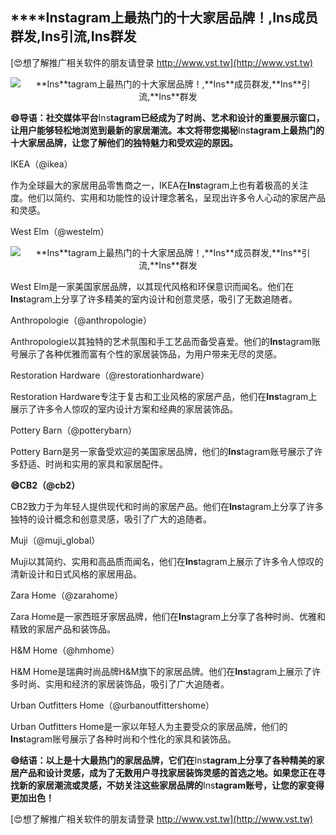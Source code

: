 ## ****Ins**tagram上最热门的十大家居品牌！,**Ins**成员群发,**Ins**引流,**Ins**群发**

[😍想了解推广相关软件的朋友请登录 http://www.vst.tw](http://www.vst.tw)

 <center><img src="https://vst.tw/MP4/tuiguang/png/8.png" alt="**Ins**tagram上最热门的十大家居品牌！,**Ins**成员群发,**Ins**引流,**Ins**群发"></center>

**😄导语：社交媒体平台**Ins**tagram已经成为了时尚、艺术和设计的重要展示窗口，让用户能够轻松地浏览到最新的家居潮流。本文将带您揭秘**Ins**tagram上最热门的十大家居品牌，让您了解他们的独特魅力和受欢迎的原因。**

IKEA（@ikea）

作为全球最大的家居用品零售商之一，IKEA在**Ins**tagram上也有着极高的关注度。他们以简约、实用和功能性的设计理念著名，呈现出许多令人心动的家居产品和灵感。

West Elm（@westelm）

 <center><img src="https://vst.tw/MP4/tuiguang/png/4.png" alt="**Ins**tagram上最热门的十大家居品牌！,**Ins**成员群发,**Ins**引流,**Ins**群发"></center>

West Elm是一家美国家居品牌，以其现代风格和环保意识而闻名。他们在**Ins**tagram上分享了许多精美的室内设计和创意灵感，吸引了无数追随者。

Anthropologie（@anthropologie）

Anthropologie以其独特的艺术氛围和手工艺品而备受喜爱。他们的**Ins**tagram账号展示了各种优雅而富有个性的家居装饰品，为用户带来无尽的灵感。

Restoration Hardware（@restorationhardware）

Restoration Hardware专注于复古和工业风格的家居产品，他们在**Ins**tagram上展示了许多令人惊叹的室内设计方案和经典的家居装饰品。

Pottery Barn（@potterybarn）

Pottery Barn是另一家备受欢迎的美国家居品牌，他们的**Ins**tagram账号展示了许多舒适、时尚和实用的家具和家居配件。

**😄CB2（@cb2）**

CB2致力于为年轻人提供现代和时尚的家居产品。他们在**Ins**tagram上分享了许多独特的设计概念和创意灵感，吸引了广大的追随者。

Muji（@muji_global）

Muji以其简约、实用和高品质而闻名，他们在**Ins**tagram上展示了许多令人惊叹的清新设计和日式风格的家居用品。

Zara Home（@zarahome）

Zara Home是一家西班牙家居品牌，他们在**Ins**tagram上分享了各种时尚、优雅和精致的家居产品和装饰品。

H&M Home（@hmhome）

H&M Home是瑞典时尚品牌H&M旗下的家居品牌。他们在**Ins**tagram上展示了许多时尚、实用和经济的家居装饰品，吸引了广大追随者。

Urban Outfitters Home（@urbanoutfittershome）

Urban Outfitters Home是一家以年轻人为主要受众的家居品牌，他们的**Ins**tagram账号展示了各种时尚和个性化的家具和装饰品。

**😄结语：以上是十大最热门的家居品牌，它们在**Ins**tagram上分享了各种精美的家居产品和设计灵感，成为了无数用户寻找家居装饰灵感的首选之地。如果您正在寻找新的家居潮流或灵感，不妨关注这些家居品牌的**Ins**tagram账号，让您的家变得更加出色！**

[😍想了解推广相关软件的朋友请登录 http://www.vst.tw](http://www.vst.tw)



